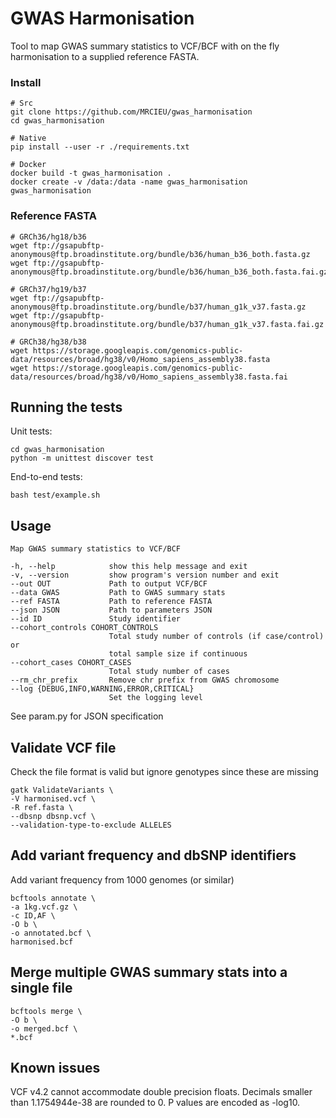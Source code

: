 # GWAS Harmonisation

Tool to map GWAS summary statistics to VCF/BCF with on the fly harmonisation to a supplied reference FASTA.

### Install

```
# Src
git clone https://github.com/MRCIEU/gwas_harmonisation
cd gwas_harmonisation
```

```
# Native
pip install --user -r ./requirements.txt

# Docker
docker build -t gwas_harmonisation .
docker create -v /data:/data -name gwas_harmonisation gwas_harmonisation
```

### Reference FASTA

```
# GRCh36/hg18/b36
wget ftp://gsapubftp-anonymous@ftp.broadinstitute.org/bundle/b36/human_b36_both.fasta.gz
wget ftp://gsapubftp-anonymous@ftp.broadinstitute.org/bundle/b36/human_b36_both.fasta.fai.gz

# GRCh37/hg19/b37
wget ftp://gsapubftp-anonymous@ftp.broadinstitute.org/bundle/b37/human_g1k_v37.fasta.gz
wget ftp://gsapubftp-anonymous@ftp.broadinstitute.org/bundle/b37/human_g1k_v37.fasta.fai.gz

# GRCh38/hg38/b38
wget https://storage.googleapis.com/genomics-public-data/resources/broad/hg38/v0/Homo_sapiens_assembly38.fasta
wget https://storage.googleapis.com/genomics-public-data/resources/broad/hg38/v0/Homo_sapiens_assembly38.fasta.fai
```

## Running the tests

Unit tests:

```
cd gwas_harmonisation
python -m unittest discover test
```

End-to-end tests:

```
bash test/example.sh
```

## Usage

```
Map GWAS summary statistics to VCF/BCF

-h, --help            show this help message and exit
-v, --version         show program's version number and exit
--out OUT             Path to output VCF/BCF
--data GWAS           Path to GWAS summary stats
--ref FASTA           Path to reference FASTA
--json JSON           Path to parameters JSON
--id ID               Study identifier
--cohort_controls COHORT_CONTROLS
                      Total study number of controls (if case/control) or
                      total sample size if continuous
--cohort_cases COHORT_CASES
                      Total study number of cases
--rm_chr_prefix       Remove chr prefix from GWAS chromosome
--log {DEBUG,INFO,WARNING,ERROR,CRITICAL}
                      Set the logging level
```

See param.py for JSON specification

## Validate VCF file

Check the file format is valid but ignore genotypes since these are missing

```
gatk ValidateVariants \
-V harmonised.vcf \
-R ref.fasta \
--dbsnp dbsnp.vcf \
--validation-type-to-exclude ALLELES
```

## Add variant frequency and dbSNP identifiers

Add variant frequency from 1000 genomes (or similar)

```
bcftools annotate \
-a 1kg.vcf.gz \
-c ID,AF \
-O b \
-o annotated.bcf \
harmonised.bcf
``` 

## Merge multiple GWAS summary stats into a single file

```
bcftools merge \
-O b \
-o merged.bcf \
*.bcf
```

## Known issues

VCF v4.2 cannot accommodate double precision floats. Decimals smaller than 1.1754944e-38 are rounded to 0. P values are encoded as -log10.
